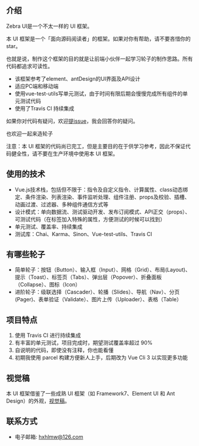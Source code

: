 ## 介绍

Zebra UI是一个不太一样的 UI 框架。

本 UI 框架是一个「面向源码阅读者」的框架。如果对你有帮助，请不要吝惜你的 star。

也就是说，制作这个框架的目的就是让前端小伙伴一起学习轮子的制作思路。所有代码都追求可读性。

- 该框架参考了element、antDesign的UI界面及API设计
- 适应PC端和移动端
- 使用vue-test-utils写单元测试，由于时间有限后期会慢慢完成所有组件的单元测试代码
- 使用了Travis CI 持续集成

如果你对代码有疑问，欢迎[提issue](https://github.com/118396/gulu-vue/issues)，我会回答你的疑问。

也欢迎一起来造轮子

注意：本 UI 框架的代码尚已完工，但是主要目的在于供学习参考，因此不保证代码健全性，请不要在生产环境中使用本 UI 框架。

## 使用的技术
- Vue.js技术栈，包括但不限于：指令及自定义指令、计算属性、class动态绑定、条件渲染、列表渲染、事件监听处理、组件注册、props及校验、插槽、动画过渡、过滤器、多种组件通信方式等
- 设计模式：单向数据流、测试驱动开发、发布订阅模式、API正交（props）、可测试代码（在标签加入特殊的属性，方便测试的时候可以找到）
- 单元测试、覆盖率、持续集成
- 测试库：Chai、Karma、Sinon、Vue-test-utils、Travis CI

## 有哪些轮子

* 简单轮子：按钮（Button）、输入框（Input）、网格（Grid）、布局(Layout)、提示（Toast）、标签页（Tabs）、弹出层（Popover）、折叠面板（Collapse）、图标（Icon）
* 进阶轮子：级联选择（Cascader）、轮播（Slides）、导航（Nav）、分页(Pager)、表单验证（Validate）、图片上传（Uploader）、表格（Table）

## 项目特点

1. 使用 Travis CI 进行持续集成
2. 有丰富的单元测试，项目完成时，期望测试覆盖率超过 90%
3. 自说明的代码，即使没有注释，你也能看懂
4. 初期我使用 parcel 构建方便新人上手，后期改为 Vue Cli 3 以实现更多功能

##  视觉稿

本 UI 框架借鉴了一些成熟 UI 框架（如 Framework7、Element UI 和 Ant Design）的外观，[视觉稿](https://www.yuque.com/u29422/gulu/artboards/22283)。


## 联系方式

- 电子邮箱: hxhlmw@126.com
